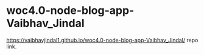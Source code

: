 # woc4.0-node-blog-app-Vaibhav_Jindal
https://vaibhavjindal1.github.io/woc4.0-node-blog-app-Vaibhav_Jindal/  repo link.

